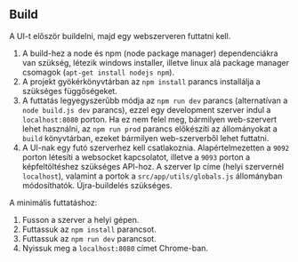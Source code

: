 ## Build

A UI-t először buildelni, majd egy webszerveren futtatni kell.

1. A build-hez a node és npm (node package manager) dependenciákra van szükség, létezik windows installer, illetve linux alá package manager csomagok (`apt-get install nodejs npm`).
2. A projekt gyökérkönyvtárban az `npm install` parancs installálja a szükséges függőségeket.
3. A futtatás legyegyszerűbb módja az `npm run dev` parancs (alternatívan a `node build.js dev` parancs), ezzel egy development szerver indul a `localhost:8080` porton. Ha ez nem felel meg, bármilyen web-szervert lehet használni, az `npm run prod` parancs előkészíti az állományokat a `build` könyvtárban, ezeket bármilyen web-szerverből lehet futtatni.
4. A UI-nak egy futó szerverhez kell csatlakoznia. Alapértelmezetten a `9092` porton létesíti a websocket kapcsolatot, illetve a `9093` porton a képfeltöltéshez szükséges API-hoz. A szerver Ip címe (helyi szervernél `localhost`), valamint a portok a `src/app/utils/globals.js` állományban módosíthatók. Újra-buildelés szükséges.

A minimális futtatáshoz:
1. Fusson a szerver a helyi gépen.
2. Futtassuk az `npm install` parancsot.
3. Futtassuk az `npm run dev` parancsot.
4. Nyissuk meg a `localhost:8080` címet Chrome-ban.
